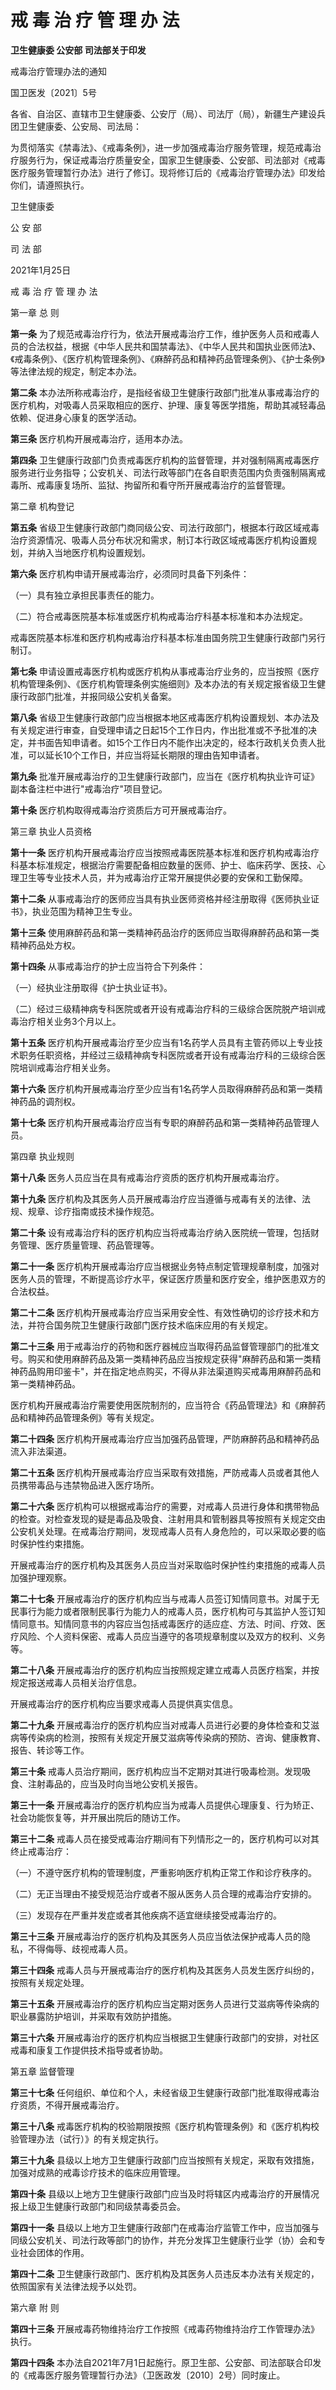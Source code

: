 # 戒 毒 治 疗 管 理 办 法

**卫生健康委 公安部 司法部关于印发**

戒毒治疗管理办法的通知

国卫医发〔2021〕5号

各省、自治区、直辖市卫生健康委、公安厅（局）、司法厅（局），新疆生产建设兵团卫生健康委、公安局、司法局：

为贯彻落实《禁毒法》、《戒毒条例》，进一步加强戒毒治疗服务管理，规范戒毒治疗服务行为，保证戒毒治疗质量安全，国家卫生健康委、公安部、司法部对《戒毒医疗服务管理暂行办法》进行了修订。现将修订后的《戒毒治疗管理办法》印发给你们，请遵照执行。

卫生健康委

公 安 部

司 法 部

2021年1月25日

戒 毒 治 疗 管 理 办 法

第一章 总 则

**第一条** 为了规范戒毒治疗行为，依法开展戒毒治疗工作，维护医务人员和戒毒人员的合法权益，根据《中华人民共和国禁毒法》、《中华人民共和国执业医师法》、《戒毒条例》、《医疗机构管理条例》、《麻醉药品和精神药品管理条例》、《护士条例》等法律法规的规定，制定本办法。

**第二条** 本办法所称戒毒治疗，是指经省级卫生健康行政部门批准从事戒毒治疗的医疗机构，对吸毒人员采取相应的医疗、护理、康复等医学措施，帮助其减轻毒品依赖、促进身心康复的医学活动。

**第三条** 医疗机构开展戒毒治疗，适用本办法。

**第四条** 卫生健康行政部门负责戒毒医疗机构的监督管理，并对强制隔离戒毒医疗服务进行业务指导；公安机关、司法行政等部门在各自职责范围内负责强制隔离戒毒所、戒毒康复场所、监狱、拘留所和看守所开展戒毒治疗的监督管理。

第二章 机构登记

**第五条** 省级卫生健康行政部门商同级公安、司法行政部门，根据本行政区域戒毒治疗资源情况、吸毒人员分布状况和需求，制订本行政区域戒毒医疗机构设置规划，并纳入当地医疗机构设置规划。

**第六条** 医疗机构申请开展戒毒治疗，必须同时具备下列条件：

（一）具有独立承担民事责任的能力。

（二）符合戒毒医院基本标准或医疗机构戒毒治疗科基本标准和本办法规定。

戒毒医院基本标准和医疗机构戒毒治疗科基本标准由国务院卫生健康行政部门另行制订。

**第七条** 申请设置戒毒医疗机构或医疗机构从事戒毒治疗业务的，应当按照《医疗机构管理条例》、《医疗机构管理条例实施细则》及本办法的有关规定报省级卫生健康行政部门批准，并报同级公安机关备案。

**第八条** 省级卫生健康行政部门应当根据本地区戒毒医疗机构设置规划、本办法及有关规定进行审查，自受理申请之日起15个工作日内，作出批准或不予批准的决定，并书面告知申请者。如15个工作日内不能作出决定的，经本行政机关负责人批准，可以延长10个工作日，并应当将延长期限的理由告知申请者。

**第九条** 批准开展戒毒治疗的卫生健康行政部门，应当在《医疗机构执业许可证》副本备注栏中进行"戒毒治疗"项目登记。

**第十条** 医疗机构取得戒毒治疗资质后方可开展戒毒治疗。

第三章 执业人员资格

**第十一条** 医疗机构开展戒毒治疗应当按照戒毒医院基本标准和医疗机构戒毒治疗科基本标准规定，根据治疗需要配备相应数量的医师、护士、临床药学、医技、心理卫生等专业技术人员，并为戒毒治疗正常开展提供必要的安保和工勤保障。

**第十二条** 从事戒毒治疗的医师应当具有执业医师资格并经注册取得《医师执业证书》，执业范围为精神卫生专业。

**第十三条** 使用麻醉药品和第一类精神药品治疗的医师应当取得麻醉药品和第一类精神药品处方权。

**第十四条** 从事戒毒治疗的护士应当符合下列条件：

（一）经执业注册取得《护士执业证书》。

（二）经过三级精神病专科医院或者开设有戒毒治疗科的三级综合医院脱产培训戒毒治疗相关业务3个月以上。

**第十五条** 医疗机构开展戒毒治疗至少应当有1名药学人员具有主管药师以上专业技术职务任职资格，并经过三级精神病专科医院或者开设有戒毒治疗科的三级综合医院培训戒毒治疗相关业务。

**第十六条** 医疗机构开展戒毒治疗至少应当有1名药学人员取得麻醉药品和第一类精神药品的调剂权。

**第十七条** 医疗机构开展戒毒治疗应当有专职的麻醉药品和第一类精神药品管理人员。

第四章 执业规则

**第十八条** 医务人员应当在具有戒毒治疗资质的医疗机构开展戒毒治疗。

**第十九条** 医疗机构及其医务人员开展戒毒治疗应当遵循与戒毒有关的法律、法规、规章、诊疗指南或技术操作规范。

**第二十条** 设有戒毒治疗科的医疗机构应当将戒毒治疗纳入医院统一管理，包括财务管理、医疗质量管理、药品管理等。

**第二十一条** 医疗机构开展戒毒治疗应当根据业务特点制定管理规章制度，加强对医务人员的管理，不断提高诊疗水平，保证医疗质量和医疗安全，维护医患双方的合法权益。

**第二十二条** 医疗机构开展戒毒治疗应当采用安全性、有效性确切的诊疗技术和方法，并符合国务院卫生健康行政部门医疗技术临床应用的有关规定。

**第二十三条** 用于戒毒治疗的药物和医疗器械应当取得药品监督管理部门的批准文号。购买和使用麻醉药品及第一类精神药品应当按规定获得"麻醉药品和第一类精神药品购用印鉴卡"，并在指定地点购买，不得从非法渠道购买戒毒用麻醉药品和第一类精神药品。

医疗机构开展戒毒治疗需要使用医院制剂的，应当符合《药品管理法》和《麻醉药品和精神药品管理条例》等有关规定。

**第二十四条** 医疗机构开展戒毒治疗应当加强药品管理，严防麻醉药品和精神药品流入非法渠道。

**第二十五条** 医疗机构开展戒毒治疗应当采取有效措施，严防戒毒人员或者其他人员携带毒品与违禁物品进入医疗场所。

**第二十六条** 医疗机构可以根据戒毒治疗的需要，对戒毒人员进行身体和携带物品的检查。对检查发现的疑是毒品及吸食、注射用具和管制器具等按照有关规定交由公安机关处理。在戒毒治疗期间，发现戒毒人员有人身危险的，可以采取必要的临时保护性约束措施。

开展戒毒治疗的医疗机构及其医务人员应当对采取临时保护性约束措施的戒毒人员加强护理观察。

**第二十七条** 开展戒毒治疗的医疗机构应当与戒毒人员签订知情同意书。对属于无民事行为能力或者限制民事行为能力人的戒毒人员，医疗机构可与其监护人签订知情同意书。知情同意书的内容应当包括戒毒医疗的适应症、方法、时间、疗效、医疗风险、个人资料保密、戒毒人员应当遵守的各项规章制度以及双方的权利、义务等。

**第二十八条** 开展戒毒治疗的医疗机构应当按照规定建立戒毒人员医疗档案，并按规定报送戒毒人员相关治疗信息。

开展戒毒治疗的医疗机构应当要求戒毒人员提供真实信息。

**第二十九条** 开展戒毒治疗的医疗机构应当对戒毒人员进行必要的身体检查和艾滋病等传染病的检测，按照有关规定开展艾滋病等传染病的预防、咨询、健康教育、报告、转诊等工作。

**第三十条** 戒毒人员治疗期间，医疗机构应当不定期对其进行吸毒检测。发现吸食、注射毒品的，应当及时向当地公安机关报告。

**第三十一条** 开展戒毒治疗的医疗机构应当为戒毒人员提供心理康复、行为矫正、社会功能恢复等，并开展出院后的随访工作。

**第三十二条** 戒毒人员在接受戒毒治疗期间有下列情形之一的，医疗机构可以对其终止戒毒治疗：

（一）不遵守医疗机构的管理制度，严重影响医疗机构正常工作和诊疗秩序的。

（二）无正当理由不接受规范治疗或者不服从医务人员合理的戒毒治疗安排的。

（三）发现存在严重并发症或者其他疾病不适宜继续接受戒毒治疗的。

**第三十三条** 开展戒毒治疗的医疗机构及其医务人员应当依法保护戒毒人员的隐私，不得侮辱、歧视戒毒人员。

**第三十四条** 戒毒人员与开展戒毒治疗的医疗机构及其医务人员发生医疗纠纷的，按照有关规定处理。

**第三十五条** 开展戒毒治疗的医疗机构应当定期对医务人员进行艾滋病等传染病的职业暴露防护培训，并采取有效防护措施。

**第三十六条** 开展戒毒治疗的医疗机构应当根据卫生健康行政部门的安排，对社区戒毒和康复工作提供技术指导或者协助。

第五章 监督管理

**第三十七条** 任何组织、单位和个人，未经省级卫生健康行政部门批准取得戒毒治疗资质，不得开展戒毒治疗。

**第三十八条** 戒毒医疗机构的校验期限按照《医疗机构管理条例》和《医疗机构校验管理办法（试行）》的有关规定执行。

**第三十九条** 县级以上地方卫生健康行政部门应当按照有关规定，采取有效措施，加强对成熟的戒毒诊疗技术的临床应用管理。

**第四十条** 县级以上地方卫生健康行政部门应当及时将辖区内戒毒治疗的开展情况报上级卫生健康行政部门和同级禁毒委员会。

**第四十一条** 县级以上地方卫生健康行政部门在戒毒治疗监管工作中，应当加强与同级公安机关、司法行政等部门的协作，并充分发挥卫生健康行业学（协）会和专业社会团体的作用。

**第四十二条** 卫生健康行政部门、医疗机构及其医务人员违反本办法有关规定的，依照国家有关法律法规予以处罚。

第六章 附 则

**第四十三条** 开展戒毒药物维持治疗工作按照《戒毒药物维持治疗工作管理办法》执行。

**第四十四条** 本办法自2021年7月1日起施行。原卫生部、公安部、司法部联合印发的《戒毒医疗服务管理暂行办法》（卫医政发〔2010〕2号）同时废止。
